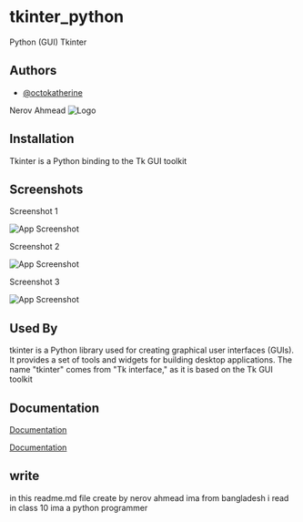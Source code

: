 
# tkinter_python

Python (GUI) Tkinter

## Authors

- [@octokatherine](https://www.github.com/octokatherine)

Nerov Ahmead
![Logo](https://fiverr-res.cloudinary.com/images/t_main1,q_auto,f_auto,q_auto,f_auto/gigs/264312438/original/49036c8efeb3af3d7e465fb5bf19aefd40fe1948/create-a-python-gui-using-tkinter-application.jpg)


## Installation

Tkinter is a Python binding to the Tk GUI toolkit
    
## Screenshots

Screenshot 1

![App Screenshot](https://tkdocs.com/images/themes.png)

Screenshot 2

![App Screenshot](https://www.yagisanatode.com/wp-content/uploads/2018/02/centerposition.png)


Screenshot 3

![App Screenshot](https://code-projects.org/wp-content/uploads/2021/12/rf.jpg)
## Used By

tkinter is a Python library used for creating graphical user interfaces (GUIs). It provides a set of tools and widgets for building desktop applications. The name "tkinter" comes from "Tk interface," as it is based on the Tk GUI toolkit


## Documentation

[Documentation](https://docs.python.org/3/library/tk.html)

[Documentation](https://anzeljg.github.io/rin2/book2/2405/docs/tkinter/index.html)

## write
in this readme.md file create by nerov ahmead
ima from bangladesh
i read in class 10
ima a python programmer